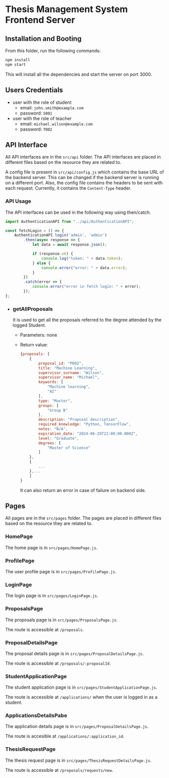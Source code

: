 # Thesis Management System Frontend Server

## Installation and Booting
From this folder, run the following commands:
```bash
npm install
npm start
```

This will install all the dependencies and start the server on port 3000.

## Users Credentials

- user with the role of student
    - email: `john.smith@example.com`
    - password: `S001`
- user with the role of teacher
    - email: `michael.wilson@example.com`
    - password: `T002`

## API Interface

All API interfaces are in the `src/api` folder. The API interfaces are placed in different files based on the resource they are related to.

A config file is present in `src/api/config.js` which contains the base URL of the backend server.
This can be changed if the backend server is running on a different port.
Also, the config file contains the headers to be sent with each request. Currently, it contains the `Content-Type` header.

### API Usage

The API interfaces can be used in the following way using then/catch:
```javascript
import AuthenticationAPI from "../api/AuthenticationAPI";

const fetchLogin = () => {
    AuthenticationAPI.login('admin', 'admin')
        .then(async response => {
            let data = await response.json();

            if (response.ok) {
                console.log("token: " + data.token);
            } else {
                console.error("error: " + data.error);
            }
        })
        .catch(error => {
            console.error("error in fetch login: " + error);
        });
};
```

- ### getAllProposals
    It is used to get all the proposals referred to the degree attended by the logged Student.

    - Parameters: none
    - Return value:

        ```javascript
        {proposals: [
            {
                proposal_id: "P002",
                title: "Machine Learning",
                supervisor_surname: "Wilson",
                supervisor_name: "Michael",
                keywords: [
                    "Machine learning",
                    "AI"
                ],
                type: "Master",
                groups: [
                    "Group B"
                ],
                description: "Proposal description",
                required_knowledge: "Python, TensorFlow",
                notes: "N/A",
                expiration_date: "2024-06-29T22:00:00.000Z",
                level: "Graduate",
                degrees: [
                    "Master of Science"
                ]
            },
            {
                ...
            },...
            ]
        }
        ```
        It can also return an error in case of failure on backend side.


## Pages

All pages are in the `src/pages` folder. The pages are placed in different files based on the resource they are related to.

### HomePage

The home page is in `src/pages/HomePage.js`.

### ProfilePage

The user profile page is in `src/pages/ProfilePage.js`.

### LoginPage

The login page is in `src/pages/LoginPage.js`.

### ProposalsPage

The proposals page is in `src/pages/ProposalsPage.js`.

The route is accessible at `/proposals`.

### ProposalDetailsPage

The proposal details page is in `src/pages/ProposalDetailsPage.js`.

The route is accessible at `/proposals/:proposalId`.

### StudentApplicationPage

The student application page is in `src/pages/StudentApplicationPage.js`.

The route is accessible at `/applications/` when the user is logged in as a student.

### ApplicationsDetailsPabe

The application details page is in `src/pages/ProposalDetailsPage.js`.

The route is accesible at `/applications/:application_id`.

### ThesisRequestPage

The thesis request page is in `src/pages/ThesisRequestDetailsPage.js`.

The route is accessible at `/proposals/requests/new`.